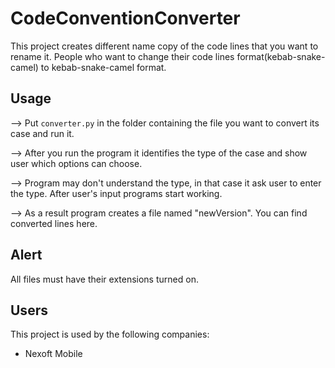 
# CodeConventionConverter

This project creates different name copy of the code lines that you want to rename it.
People who want to change their code lines format(kebab-snake-camel) to kebab-snake-camel format.



## Usage

--> Put `converter.py` in the folder containing the file you want to convert its case and run it.

--> After you run the program it identifies the type of the case and show user which options can choose.

--> Program may don't understand the type, in that case it ask user to enter the type. After user's input programs start working.

--> As a result program creates a file named "newVersion". You can find converted lines here. 

## Alert

All files must have their extensions turned on.
## Users

This project is used by the following companies:

- Nexoft Mobile


  